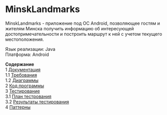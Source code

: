 # MinskLandmarks
MinskLandmarks - приложение под ОС Android, позволяющее гостям и жителям Минска получить информацию об интересующей достопримечательности и построить маршрут к ней с учетом текущего местоположения.  

Язык реализации: Java  
Платформа: Android  

**Содержание**  
1  [Документация](Documentation)  
1.1  [Требования](Documentation/Requirements/Requirements%20Document.md)  
1.2  [Диаграммы](Documentation/Diagrams/README.md)  
2  [Код программы](Code)  
3  [Тестирование](Testing)  
3.1  [План тестрования](Testing/TestPlan.md)  
3.2  [Результаты тестирования](Testing/TestResults.md)  
4 [Паттерны](Patterns/Pattern.md)  
